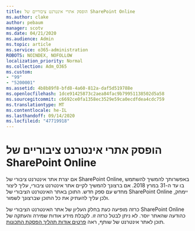 ```yaml
---
title: הופסק אתרי אינטרנט ציבוריים של SharePoint Online
ms.author: clake
author: pebaum
manager: scotv
ms.date: 04/21/2020
ms.audience: Admin
ms.topic: article
ms.service: o365-administration
ROBOTS: NOINDEX, NOFOLLOW
localization_priority: Normal
ms.collection: Adm_O365
ms.custom:
- "99"
- "5200001"
ms.assetid: 4b8b89f8-bfd8-4a60-812a-daf5d519788e
ms.openlocfilehash: 1dce91425873c2aea84fac9b79951138502d5a58
ms.sourcegitcommit: c6692ce0fa1358ec3529e59ca0ecdfdea4cdc759
ms.translationtype: MT
ms.contentlocale: he-IL
ms.lasthandoff: 09/14/2020
ms.locfileid: "47719918"
---
```

# <a name="sharepoint-online-public-websites-are-being-discontinued"></a>הופסק אתרי אינטרנט ציבוריים של SharePoint Online

אם יצרת אתר אינטרנט ציבורי של SharePoint Online, באפשרותך להמשיך להשתמש בו עד ה-31 במרץ 2018. אם ברצונך להמשיך לקיים אתר אינטרנט ציבורי, עליך ליצור מחדש עם ספק חדש. התוכן באתר האינטרנט הציבורי של SharePoint Online יימחק, ולכן עליך להעתיק את כל התוכן שברצונך לשמור.
  
כרזה מופיעה כעת בחלק העליון של אתר האינטרנט הציבורי של SharePoint Online כהודעה שהאתר יוסר. לא ניתן לבטל כרזה זו. לקבלת מידע אודות שמירה והעתקה של תוכן לאתר אינטרנט של שותף, ראה [פרטים אודות תהליך הפסקת התכונות](https://go.microsoft.com/fwlink/?linkid=866980).
  